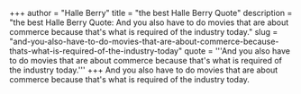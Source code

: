 +++
author = "Halle Berry"
title = "the best Halle Berry Quote"
description = "the best Halle Berry Quote: And you also have to do movies that are about commerce because that's what is required of the industry today."
slug = "and-you-also-have-to-do-movies-that-are-about-commerce-because-thats-what-is-required-of-the-industry-today"
quote = '''And you also have to do movies that are about commerce because that's what is required of the industry today.'''
+++
And you also have to do movies that are about commerce because that's what is required of the industry today.
